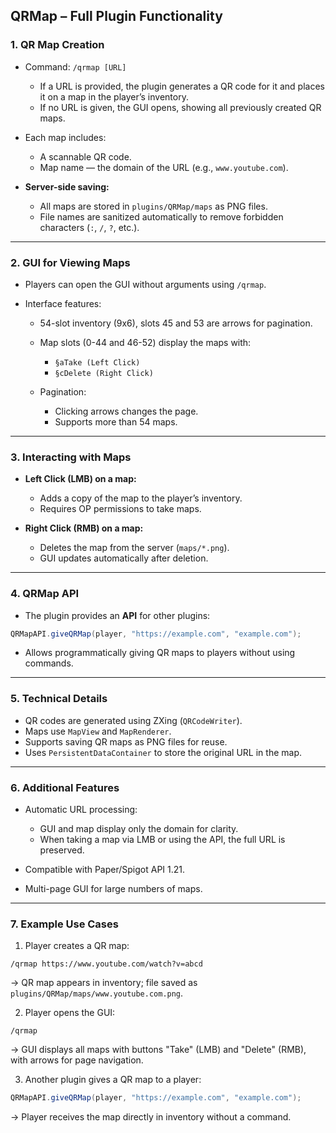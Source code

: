 ## **QRMap – Full Plugin Functionality**

### 1. **QR Map Creation**

* Command: `/qrmap [URL]`

  * If a URL is provided, the plugin generates a QR code for it and places it on a map in the player’s inventory.
  * If no URL is given, the GUI opens, showing all previously created QR maps.

* Each map includes:

  * A scannable QR code.
  * Map name — the domain of the URL (e.g., `www.youtube.com`).

* **Server-side saving:**

  * All maps are stored in `plugins/QRMap/maps` as PNG files.
  * File names are sanitized automatically to remove forbidden characters (`:`, `/`, `?`, etc.).

---

### 2. **GUI for Viewing Maps**

* Players can open the GUI without arguments using `/qrmap`.
* Interface features:

  * 54-slot inventory (9x6), slots 45 and 53 are arrows for pagination.
  * Map slots (0-44 and 46-52) display the maps with:

    * `§aTake (Left Click)`
    * `§cDelete (Right Click)`
  * Pagination:

    * Clicking arrows changes the page.
    * Supports more than 54 maps.

---

### 3. **Interacting with Maps**

* **Left Click (LMB) on a map:**

  * Adds a copy of the map to the player’s inventory.
  * Requires OP permissions to take maps.
* **Right Click (RMB) on a map:**

  * Deletes the map from the server (`maps/*.png`).
  * GUI updates automatically after deletion.

---

### 4. **QRMap API**

* The plugin provides an **API** for other plugins:

```java
QRMapAPI.giveQRMap(player, "https://example.com", "example.com");
```

* Allows programmatically giving QR maps to players without using commands.

---

### 5. **Technical Details**

* QR codes are generated using ZXing (`QRCodeWriter`).
* Maps use `MapView` and `MapRenderer`.
* Supports saving QR maps as PNG files for reuse.
* Uses `PersistentDataContainer` to store the original URL in the map.

---

### 6. **Additional Features**

* Automatic URL processing:

  * GUI and map display only the domain for clarity.
  * When taking a map via LMB or using the API, the full URL is preserved.
* Compatible with Paper/Spigot API 1.21.
* Multi-page GUI for large numbers of maps.

---

### 7. **Example Use Cases**

1. Player creates a QR map:

```
/qrmap https://www.youtube.com/watch?v=abcd
```

→ QR map appears in inventory; file saved as `plugins/QRMap/maps/www.youtube.com.png`.

2. Player opens the GUI:

```
/qrmap
```

→ GUI displays all maps with buttons "Take" (LMB) and "Delete" (RMB), with arrows for page navigation.

3. Another plugin gives a QR map to a player:

```java
QRMapAPI.giveQRMap(player, "https://example.com", "example.com");
```

→ Player receives the map directly in inventory without a command.
